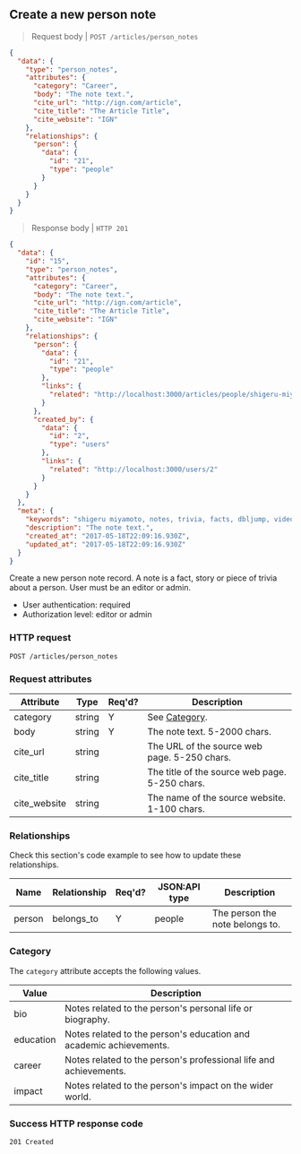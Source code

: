 ## <a name="person_notes_create"></a>Create a new person note

> Request body | `POST /articles/person_notes`

```JSON
{
  "data": {
    "type": "person_notes",
    "attributes": {
      "category": "Career",
      "body": "The note text.",
      "cite_url": "http://ign.com/article",
      "cite_title": "The Article Title",
      "cite_website": "IGN"
    },
    "relationships": {
      "person": {
        "data": {
          "id": "21",
          "type": "people"
        }
      }
    }
  }
}
```

> Response body | `HTTP 201`

```JSON
{
  "data": {
    "id": "15",
    "type": "person_notes",
    "attributes": {
      "category": "Career",
      "body": "The note text.",
      "cite_url": "http://ign.com/article",
      "cite_title": "The Article Title",
      "cite_website": "IGN"
    },
    "relationships": {
      "person": {
        "data": {
          "id": "21",
          "type": "people"
        },
        "links": {
          "related": "http://localhost:3000/articles/people/shigeru-miyamoto"
        }
      },
      "created_by": {
        "data": {
          "id": "2",
          "type": "users"
        },
        "links": {
          "related": "http://localhost:3000/users/2"
        }
      }
    }
  },
  "meta": {
    "keywords": "shigeru miyamoto, notes, trivia, facts, dbljump, video games, pc games, gaming",
    "description": "The note text.",
    "created_at": "2017-05-18T22:09:16.930Z",
    "updated_at": "2017-05-18T22:09:16.930Z"
  }
}
```

Create a new person note record. A note is a fact, story or piece of trivia about a person. User must be an editor or admin.

* User authentication: required
* Authorization level: editor or admin

### HTTP request

`POST /articles/person_notes`

### Request attributes

Attribute | Type | Req'd? | Description
--------- | ---- | ------ | -----------
category | string | Y | See [Category](#person_notes_cat).
body | string | Y | The note text. 5-2000 chars.
cite_url | string |  | The URL of the source web page. 5-250 chars.
cite_title | string | | The title of the source web page. 5-250 chars.
cite_website | string | | The name of the source website. 1-100 chars.

### Relationships

Check this section's code example to see how to update these relationships.

Name | Relationship | Req'd? | JSON:API type | Description
---- | ------------ | ------ | ------------- | -----------
person  | belongs_to  | Y  | people  | The person the note belongs to. 

### <a name="person_notes_cat"></a>Category

The `category` attribute accepts the following values.

Value | Description
----- | -----------
bio | Notes related to the person's personal life or biography.
education | Notes related to the person's education and academic achievements.
career | Notes related to the person's professional life and achievements.
impact | Notes related to the person's impact on the wider world.

### Success HTTP response code

`201 Created`
